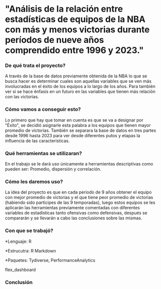 # "Análisis de la relación entre estadísticas de equipos de la NBA con más y menos victorias durante períodos de nueve años comprendido entre 1996 y 2023."
### De qué trata el proyecto? 
A través de la base de datos previamente obtenida de la NBA lo que se busca hacer es determinar cuales son aquellas variables que se ven más involucradas en el éxito de los equipos a lo largo de los años. Para también ver si se hace énfasis en un futuro en las variables que tienen más relación con las victorias.
### Cómo vamos a conseguir esto? 
Lo primero que hay que tomar en cuenta es que se va a designar por "Éxito", se decidió asignarle esta palabra a los equipos que tienen mayor promedio de victorias. También se separara la base de datos en tres partes desde 1996 hasta 2023 para ver desde diferentes putos y etapas la influencia de las características.
### Qué herramientas se utilizaran?
En el trabajo se le dará uso únicamente a herramientas descriptivas como pueden ser: Promedio, dispersión y correlación.
### Cómo les daremos uso? 
La idea del proyecto es que en cada período de 9 años obtener el equipo con mejor promedio de victorias y el que tiene peor promedio de victorias (habiendo sido participes de las 9 temporadas), luego estos equipos se les aplicarán las herramientas previamente comentadas con diferentes variables de estadísticas tanto ofensivas como defensivas, después se compararán y se llevarán a cabo las conclusiones sobre las mismas.
### Con que se trabajó?

*Lenguaje: R

*Estrucutra: R Markdown

*Paquetes: Tydiverse, PerformanceAnalytics

flex_dashboard

### Conclusión
